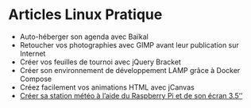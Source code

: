# Articles Linux Pratique

- Auto-héberger son agenda avec Baïkal
- Retoucher vos photographies avec GIMP avant leur publication sur Internet
- Créer vos feuilles de tournoi avec jQuery Bracket
- Créer son environnement de développement LAMP grâce à Docker Compose
- Créez facilement vos animations HTML avec jCanvas
- [Créer sa station météo à l’aide du Raspberry Pi et de son écran 3.5’’](https://github.com/colas-sebastien/articles-linux-pratique/blob/master/2018-09-station-meteo/article.md)



